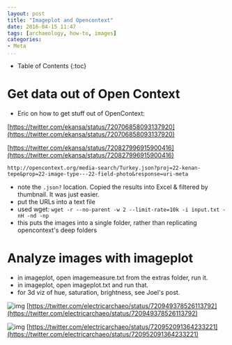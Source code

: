 ```yaml
---
layout: post
title: "Imageplot and Opencontext"
date: 2016-04-15 11:47
tags: [archaeology, how-to, images]
categories:
- Meta
...
```


* Table of Contents
{:toc}

# Get data out of Open Context

+ Eric on how to get stuff out of OpenContext:

[https://twitter.com/ekansa/status/720706858093137920](https://twitter.com/ekansa/status/720706858093137920)

[https://twitter.com/ekansa/status/720827996915900416](https://twitter.com/ekansa/status/720827996915900416)

```
http://opencontext.org/media-search/Turkey.json?proj=22-kenan-tepe&prop=22-image-type---22-field-photo&response=uri-meta
```

+ note the `.json?` location. Copied the results into Excel & filtered by thumbnail. It was just easier.
+ put the URLs into a text file
+ used wget: `wget -r --no-parent -w 2 --limit-rate=10k -i input.txt -nH -nd -np`
+ this puts the images into a single folder, rather than replicating opencontext's deep folders

# Analyze images with imageplot

+ in imageplot, open imagemeasure.txt from the extras folder, run it.
+ in imageplot, open imageplot.txt and run that.
+ for 3d viz of hue, saturation, brightness, see Joel's post.

![img](https://pbs.twimg.com/media/CgFTo6yUUAAjsaR.jpg) [https://twitter.com/electricarchaeo/status/720949378526113792](https://twitter.com/electricarchaeo/status/720949378526113792)

![img](https://pbs.twimg.com/media/CgFWG0mVIAAUA19.jpg) [https://twitter.com/electricarchaeo/status/720952091364233221](https://twitter.com/electricarchaeo/status/720952091364233221)
